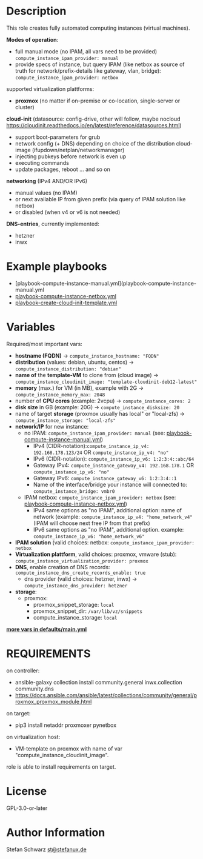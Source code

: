 Description
===========

This role creates fully automated computing instances (virtual machines).


**Modes of operation**:
- full manual mode (no IPAM, all vars need to be provided) `compute_instance_ipam_provider: manual`
- provide specs of instance, but query IPAM (like netbox as source of truth for network/prefix-details like gateway, vlan, bridge): `compute_instance_ipam_provider: netbox`

supported virtualization plattforms:
- **proxmox** (no matter if on-premise or co-location, single-server or cluster)

**cloud-init** (datasource: config-drive, other will follow, maybe nocloud https://cloudinit.readthedocs.io/en/latest/reference/datasources.html)
- support boot-parameters for grub
- network config (+ DNS) depending on choice of the distribution cloud-image (ifupdown/netplan/networkmanager)
- injecting pubkeys before network is even up
- executing commands
- update packages, reboot ... and so on

**networking** (IPv4 AND/OR IPv6)
- manual values (no IPAM)
- or next available IP from given prefix (via query of IPAM solution like netbox)
- or disabled (when v4 or v6 is not needed)

**DNS-entries**, currently implemented:
- hetzner
- inwx




Example playbooks
=================

- [playbook-compute-instance-manual.yml](playbook-compute-instance-manual.yml
- [playbook-compute-instance-netbox.yml](playbook-compute-instance-netbox.yml)
- [playbook-create-cloud-init-template.yml](playbook-create-cloud-init-template.yml)


Variables
=========

Required/most important vars:

- **hostname (FQDN)** -> `compute_instance_hostname: "FQDN"`
- **distribution** (values: debian, ubuntu, centos) -> `compute_instance_distribution: "debian"`
- **name of** the **template-VM** to clone from (cloud image) -> `compute_instance_cloudinit_image: "template-cloudinit-deb12-latest"`
- **memory** (max.) for VM (in MB), example with 2G -> `compute_instance_memory_max: 2048`
- number of **CPU cores** (example: 2vcpu) -> `compute_instance_cores: 2`
- **disk size** in GB (example: 20G) -> `compute_instance_disksize: 20`
- name of target **storage** (proxmox usually has local" or "local-zfs) -> `compute_instance_storage: "local-zfs"`
- **network/IP** for new instance:
   - no IPAM: `compute_instance_ipam_provider: manual` (see: [playbook-compute-instance-manual.yml](playbook-compute-instance-manual.yml))
     - IPv4 (CIDR-notation):`compute_instance_ip_v4: 192.168.178.123/24` OR `compute_instance_ip_v4: "no"`
     - IPv6 (CIDR-notation): `compute_instance_ip_v6: 1:2:3:4::abc/64`
     - Gateway IPv4: `compute_instance_gateway_v4: 192.168.178.1` OR `compute_instance_ip_v6: "no"`
     - Gateway IPv6: `compute_instance_gateway_v6: 1:2:3:4::1`
     - Name of the interface/bridge your instance will connected to: `compute_instance_bridge: vmbr0`
   - IPAM netbox: `compute_instance_ipam_provider: netbox` (see: [playbook-compute-instance-netbox.yml](playbook-compute-instance-netbox.yml))
     - IPv4 same options as "no IPAM", additional option: name of network (example: `compute_instance_ip_v4: "home_network_v4"` (IPAM will choose next free IP from that prefix)
     - IPv6 same options as "no IPAM", additional option. example: `compute_instance_ip_v6: "home_network_v6"`
- **IPAM solution** (valid choices: netbox: `compute_instance_ipam_provider: netbox`
- **Virtualization plattform**, valid choices: proxmox, vmware (stub): `compute_instance_virtualization_provider: proxmox`
- **DNS**, enable creation of DNS records: `compute_instance_dns_create_records_enable: true`
  - dns provider (valid choices: hetzner, inwx) -> `compute_instance_dns_provider: hetzner`
- **storage**:
  - proxmox:
     - proxmox_snippet_storage: `local`
     - proxmox_snippet_dir: `/var/lib/vz/snippets`
     - compute_instance_storage: `local`


**[more vars in defaults/main.yml](defaults/main.yml)**


REQUIREMENTS
============

on controller:
- ansible-galaxy collection install community.general inwx.collection community.dns
- https://docs.ansible.com/ansible/latest/collections/community/general/proxmox_proxmox_module.html

on target:
- pip3 install netaddr proxmoxer pynetbox

on virtualization host:
- VM-template on proxmox with name of var "compute_instance_cloudinit_image".

role is able to install requirements on target.


License
=======

GPL-3.0-or-later


Author Information
==================

Stefan Schwarz <st@stefanux.de>
